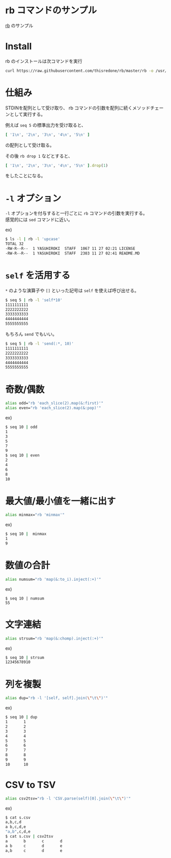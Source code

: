 # rb コマンドのサンプル

[rb](https://github.com/thisredone/rb) のサンプル

# Install

rb のインストールは次コマンドを実行

```bash
curl https://raw.githubusercontent.com/thisredone/rb/master/rb -o /usr/local/bin/rb && chmod +x ${USER_BIN_PATH}/bin/rb
```

# 仕組み

STDINを配列として受け取り、 rb コマンドの引数を配列に続くメソッドチェーンとして実行する。

例えば `seq 5` の標準出力を受け取ると、

```ruby
[ '1\n', '2\n', '3\n', '4\n', '5\n' ]
```

の配列として受け取る。

その後 `rb drop 1` などとすると、

```ruby
[ '1\n', '2\n', '3\n', '4\n', '5\n' ].drop(1)
```

をしたことになる。

# `-l` オプション

`-l` オプションを付与すると一行ごとに `rb` コマンドの引数を実行する。  
感覚的には `sed` コマンドに近い。

ex)

```bash
$ ls -l | rb -l 'upcase'
TOTAL 32
-RW-R--R--  1 YASUHIROKI  STAFF  1067 11 27 02:21 LICENSE
-RW-R--R--  1 YASUHIROKI  STAFF  2303 11 27 02:41 README.MD
```

# `self` を活用する

`*` のような演算子や `[]` といった記号は `self` を使えば呼び出せる。

```bash
$ seq 5 | rb -l 'self*10'
1111111111
2222222222
3333333333
4444444444
5555555555
```

もちろん `send` でもいい。

```bash
$ seq 5 | rb -l 'send(:*, 10)'
1111111111
2222222222
3333333333
4444444444
5555555555
```

# 奇数/偶数

```bash
alias odd="rb 'each_slice(2).map(&:first)'"
alias even="rb 'each_slice(2).map(&:pop)'"
```

ex)

```bash
$ seq 10 | odd
1
3
5
7
9
$ seq 10 | even
2
4
6
8
10
```

# 最大値/最小値を一緒に出す

```bash
alias minmax="rb 'minmax'"
```

ex)

```bash
$ seq 10 |  minmax
1
9
```

# 数値の合計

```bash
alias numsum="rb 'map(&:to_i).inject(:+)'"
```

ex)

```
$ seq 10 | numsum
55
```

# 文字連結

```bash
alias strsum="rb 'map(&:chomp).inject(:+)'"
```

ex)

```bash
$ seq 10 | strsum
12345678910
```

# 列を複製

```bash
alias dup="rb -l '[self, self].join(\"\t\")'"
```

ex)

```bash
$ seq 10 | dup
1       1
2       2
3       3
4       4
5       5
6       6
7       7
8       8
9       9
10      10
```

# CSV to TSV

```bash
alias csv2tsv="rb -l 'CSV.parse(self)[0].join(\"\t\")'"
```

ex)

```bash
$ cat s.csv
a,b,c,d
a b,c,d,e
"a,b",c,d,e
$ cat s.csv | csv2tsv
a       b       c       d
a b     c       d       e
a,b     c       d       e
```

